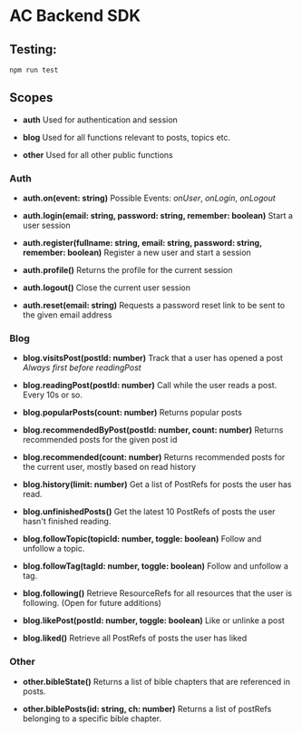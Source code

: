 # AC Backend SDK

## Testing:

`npm run test`


## Scopes

 - **auth** Used for authentication and session

 - **blog** Used for all functions relevant to posts, topics etc.

 - **other** Used for all other public functions

### Auth

  - **auth.on(event: string)** Possible Events: *onUser*, *onLogin*, *onLogout*

  - **auth.login(email: string, password: string, remember: boolean)** Start a user session

  - **auth.register(fullname: string, email: string, password: string, remember: boolean)** Register a new user and start a session

  - **auth.profile()** Returns the profile for the current session

  - **auth.logout()** Close the current user session

  - **auth.reset(email: string)** Requests a password reset link to be sent to the given email address


### Blog

 - **blog.visitsPost(postId: number)** Track that a user has opened a post *Always first before readingPost*

 - **blog.readingPost(postId: number)** Call while the user reads a post. Every 10s or so.

 - **blog.popularPosts(count: number)** Returns popular posts

 - **blog.recommendedByPost(postId: number, count: number)** Returns recommended posts for the given post id

 - **blog.recommended(count: number)** Returns recommended posts for the current user, mostly based on read history

 - **blog.history(limit: number)** Get a list of PostRefs for posts the user has read.

 - **blog.unfinishedPosts()** Get the latest 10 PostRefs of posts the user hasn't finished reading.

 - **blog.followTopic(topicId: number, toggle: boolean)** Follow and unfollow a topic.

  - **blog.followTag(tagId: number, toggle: boolean)** Follow and unfollow a tag.

 - **blog.following()** Retrieve ResourceRefs for all resources that the user is following. (Open for future additions)

 - **blog.likePost(postId: number, toggle: boolean)** Like or unlinke a post

 - **blog.liked()** Retrieve all PostRefs of posts the user has liked


### Other

 - **other.bibleState()** Returns a list of bible chapters that are referenced in posts.

 - **other.biblePosts(id: string, ch: number)** Returns a list of postRefs belonging to a specific bible chapter.